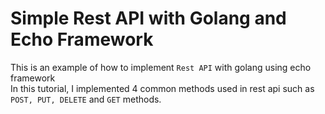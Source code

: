 # Simple Rest API with Golang and Echo Framework #
This is an example of how to implement `Rest API` with golang using echo framework <br/>
In this tutorial, I implemented 4 common methods used in rest api such as `POST, PUT, DELETE` and `GET` methods.